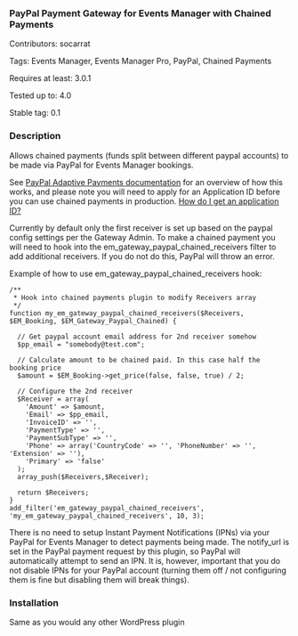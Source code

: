 ### PayPal Payment Gateway for Events Manager with Chained Payments

Contributors: socarrat

Tags: Events Manager, Events Manager Pro, PayPal, Chained Payments

Requires at least: 3.0.1

Tested up to: 4.0

Stable tag: 0.1

### Description

Allows chained payments (funds split between different paypal accounts) to be made via PayPal for Events Manager bookings.

See [PayPal Adaptive Payments documentation](https://developer.paypal.com/docs/classic/adaptive-payments/integration-guide/APIntro/) for an overview of how this works, and please note you will need to apply for an Application ID before you can use chained payments in production. [How do I get an application ID?](https://www.paypal.com/uk/selfhelp/article/how-do-i-get-an-adaptive-payments-api-application-id-ts1633)

Currently by default only the first receiver is set up based on the paypal config settings per the Gateway Admin. To make a chained payment you will need to hook into the em_gateway_paypal_chained_receivers filter to add additional receivers. If you do not do this, PayPal will throw an error.

Example of how to use em_gateway_paypal_chained_receivers hook:

    /**
     * Hook into chained payments plugin to modify Receivers array
     */
    function my_em_gateway_paypal_chained_receivers($Receivers, $EM_Booking, $EM_Gateway_Paypal_Chained) {

      // Get paypal account email address for 2nd receiver somehow
      $pp_email = "somebody@test.com";

      // Calculate amount to be chained paid. In this case half the booking price
      $amount = $EM_Booking->get_price(false, false, true) / 2;

      // Configure the 2nd receiver
      $Receiver = array(
        'Amount' => $amount,
        'Email' => $pp_email,
        'InvoiceID' => '',
        'PaymentType' => '',
        'PaymentSubType' => '',
        'Phone' => array('CountryCode' => '', 'PhoneNumber' => '', 'Extension' => ''),
        'Primary' => 'false'
      );
      array_push($Receivers,$Receiver);

      return $Receivers;
    }
    add_filter('em_gateway_paypal_chained_receivers', 'my_em_gateway_paypal_chained_receivers', 10, 3);

There is no need to setup Instant Payment Notifications (IPNs) via your PayPal for Events Manager to detect payments being made. The notify_url is set in the PayPal payment request by this plugin, so PayPal will automatically attempt to send an IPN. It is, however, important that you do not disable IPNs for your PayPal account (turning them off / not configuring them is fine but disabling them will break things).

### Installation

Same as you would any other WordPress plugin